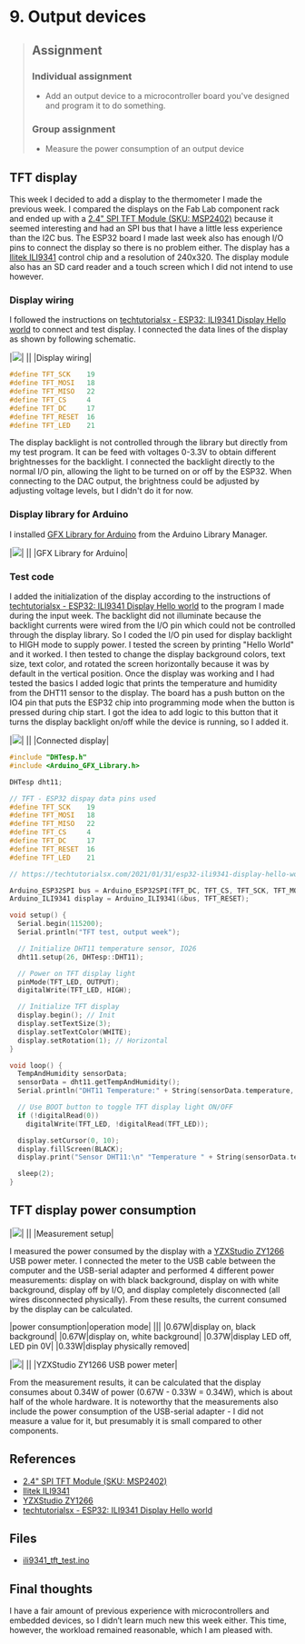 # 9. Output devices

> ## Assignment
>
> ### Individual assignment
>
> - Add an output device to a microcontroller board you've designed and program it to do something.
>
> ### Group assignment
>
> - Measure the power consumption of an output device

## TFT display

This week I decided to add a display to the thermometer I made the previous week. I compared the displays on the Fab Lab component rack and ended up with a [2.4" SPI TFT Module (SKU: MSP2402)](http://www.lcdwiki.com/2.4inch_SPI_Module_ILI9341_SKU:MSP2402) because it seemed interesting and had an SPI bus that I have a little less experience than the I2C bus. The ESP32 board I made last week also has enough I/O pins to connect the display so there is no problem either. The display has a [Ilitek ILI9341](http://www.ilitek.com/page/about/index.aspx?kind=9) control chip and a resolution of 240x320. The display module also has an SD card reader and a touch screen which I did not intend to use however. 

### Display wiring

I followed the instructions on [techtutorialsx - ESP32: ILI9341 Display Hello world](https://techtutorialsx.com/2021/01/31/esp32-ili9341-display-hello-world/) to connect and test display. I connected the data lines of the display as shown by following schematic.

|![](../images/week09/tft_wiring.resized.png)|
||
|Display wiring|

``` c
#define TFT_SCK    19
#define TFT_MOSI   18
#define TFT_MISO   22
#define TFT_CS     4
#define TFT_DC     17
#define TFT_RESET  16
#define TFT_LED    21
```

The display backlight is not controlled through the library but directly from my test program. It can be feed with voltages 0-3.3V to obtain different brightnesses for the backlight. I connected the backlight directly to the normal I/O pin, allowing the light to be turned on or off by the ESP32. When connecting to the DAC output, the brightness could be adjusted by adjusting voltage levels, but I didn't do it for now. 

### Display library for Arduino

I installed [GFX Library for Arduino](https://www.arduino.cc/reference/en/libraries/gfx-library-for-arduino/) from the Arduino Library Manager.

|![](../images/week09/Arduino_GFX.resized.png)|
||
|GFX Library for Arduino|

### Test code

I added the initialization of the display according to the instructions of [techtutorialsx - ESP32: ILI9341 Display Hello world](https://techtutorialsx.com/2021/01/31/esp32-ili9341-display-hello-world/) to the program I made during the input week. The backlight did not illuminate because the backlight currents were wired from the I/O pin which could not be controlled through the display library. So I coded the I/O pin used for display backlight to HIGH mode to supply power. I tested the screen by printing "Hello World" and it worked. I then tested to change the display background colors, text size, text color, and rotated the screen horizontally because it was by default in the vertical position. Once the display was working and I had tested the basics I added logic that prints the temperature and humidity from the DHT11 sensor to the display.
The board has a push button on the IO4 pin that puts the ESP32 chip into programming mode when the button is pressed during chip start. I got the idea to add logic to this button that it turns the display backlight on/off while the device is running, so I added it. 

|![](../images/week09/tft_display.resized.jpg)|
||
|Connected display|

``` c
#include "DHTesp.h"
#include <Arduino_GFX_Library.h>

DHTesp dht11;

// TFT - ESP32 dispay data pins used
#define TFT_SCK    19
#define TFT_MOSI   18
#define TFT_MISO   22
#define TFT_CS     4
#define TFT_DC     17
#define TFT_RESET  16
#define TFT_LED    21

// https://techtutorialsx.com/2021/01/31/esp32-ili9341-display-hello-world/

Arduino_ESP32SPI bus = Arduino_ESP32SPI(TFT_DC, TFT_CS, TFT_SCK, TFT_MOSI, TFT_MISO);
Arduino_ILI9341 display = Arduino_ILI9341(&bus, TFT_RESET);

void setup() {
  Serial.begin(115200);
  Serial.println("TFT test, output week");

  // Initialize DHT11 temperature sensor, IO26
  dht11.setup(26, DHTesp::DHT11);

  // Power on TFT display light
  pinMode(TFT_LED, OUTPUT);
  digitalWrite(TFT_LED, HIGH);

  // Initialize TFT display
  display.begin(); // Init
  display.setTextSize(3);
  display.setTextColor(WHITE);
  display.setRotation(1); // Horizontal
}

void loop() {
  TempAndHumidity sensorData;
  sensorData = dht11.getTempAndHumidity();
  Serial.println("DHT11 Temperature:" + String(sensorData.temperature, 2) + " Humidity:" + String(sensorData.humidity, 1));

  // Use BOOT button to toggle TFT display light ON/OFF
  if (!digitalRead(0))
    digitalWrite(TFT_LED, !digitalRead(TFT_LED));

  display.setCursor(0, 10);
  display.fillScreen(BLACK);
  display.print("Sensor DHT11:\n" "Temperature " + String(sensorData.temperature, 1) + "C\n" + "Humidity    " + String(sensorData.humidity, 1) + "%");

  sleep(2);
}
```

## TFT display power consumption

|![](../images/week09/meas_setup.resized.jpg)|
||
|Measurement setup|

I measured the power consumed by the display with a [YZXStudio ZY1266](https://yzxstudio.com/product/yzxstudio-qc4-pd3-0powerz/) USB power meter. I connected the meter to the USB cable between the computer and the USB-serial adapter and performed 4 different power measurements: display on with black background, display on with white background, display off by I/O, and display completely disconnected (all wires disconnected physically). From these results, the current consumed by the display can be calculated.

|power consumption|operation mode|
|||
|0.67W|display on, black background|
|0.67W|display on, white background|
|0.37W|display LED off, LED pin 0V|
|0.33W|display physically removed|

|![](../images/week09/YZXstudio.resized.jpg)|
||
|YZXStudio ZY1266 USB power meter|

From the measurement results, it can be calculated that the display consumes about 0.34W of power (0.67W - 0.33W = 0.34W), which is about half of the whole hardware. It is noteworthy that the measurements also include the power consumption of the USB-serial adapter - I did not measure a value for it, but presumably it is small compared to other components. 

## References 

- [2.4" SPI TFT Module (SKU: MSP2402)](http://www.lcdwiki.com/2.4inch_SPI_Module_ILI9341_SKU:MSP2402)
- [Ilitek ILI9341](http://www.ilitek.com/page/about/index.aspx?kind=9)
- [YZXStudio ZY1266](https://yzxstudio.com/product/yzxstudio-qc4-pd3-0powerz/)
- [techtutorialsx - ESP32: ILI9341 Display Hello world](https://techtutorialsx.com/2021/01/31/esp32-ili9341-display-hello-world/)

## Files

- [ili9341_tft_test.ino](../images/week09/ili9341_tft_test.ino)

## Final thoughts

I have a fair amount of previous experience with microcontrollers and embedded devices, so I didn’t learn much new this week either. This time, however, the workload remained reasonable, which I am pleased with. 

